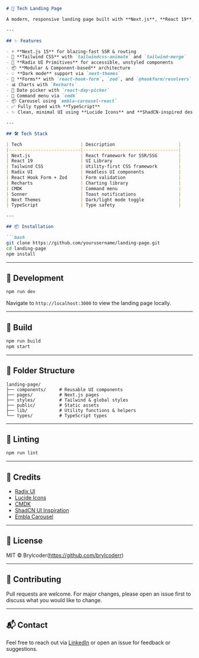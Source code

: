 ```markdown
# 🚀 Tech Landing Page

A modern, responsive landing page built with **Next.js**, **React 19**, **Tailwind CSS**, and **Radix UI** components. Designed for speed, accessibility, and developer-friendly structure.

---

## ✨ Features

- ⚡ **Next.js 15** for blazing-fast SSR & routing
- 🎨 **Tailwind CSS** with `tailwindcss-animate` and `tailwind-merge`
- 🧱 **Radix UI Primitives** for accessible, unstyled components
- 📦 **Modular & Component-based** architecture
- 💡 **Dark mode** support via `next-themes`
- 🔐 **Forms** with `react-hook-form`, `zod`, and `@hookform/resolvers`
- 📊 Charts with `Recharts`
- 📅 Date picker with `react-day-picker`
- 🧩 Command menu via `cmdk`
- 📦 Carousel using `embla-carousel-react`
- ✅ Fully typed with **TypeScript**
- ✨ Clean, minimal UI using **Lucide Icons** and **ShadCN-inspired design**

---

## 🛠️ Tech Stack

| Tech                      | Description                        |
|---------------------------|------------------------------------|
| Next.js                   | React framework for SSR/SSG        |
| React 19                  | UI Library                         |
| Tailwind CSS              | Utility-first CSS framework        |
| Radix UI                  | Headless UI components             |
| React Hook Form + Zod     | Form validation                    |
| Recharts                  | Charting library                   |
| CMDK                      | Command menu                       |
| Sonner                    | Toast notifications                |
| Next Themes               | Dark/light mode toggle             |
| TypeScript                | Type safety                        |

---

## 📦 Installation

```bash
git clone https://github.com/yourusername/landing-page.git
cd landing-page
npm install
```

---

## 🧪 Development

```bash
npm run dev
```

Navigate to `http://localhost:3000` to view the landing page locally.

---

## 🚀 Build

```bash
npm run build
npm start
```

---

## 📁 Folder Structure

```
landing-page/
├── components/     # Reusable UI components
├── pages/          # Next.js pages
├── styles/         # Tailwind & global styles
├── public/         # Static assets
├── lib/            # Utility functions & helpers
└── types/          # TypeScript types
```

---

## 🧼 Linting

```bash
npm run lint
```

---

## 🧩 Credits

- [Radix UI](https://www.radix-ui.com/)
- [Lucide Icons](https://lucide.dev/)
- [CMDK](https://cmdk.paco.me/)
- [ShadCN UI Inspiration](https://ui.shadcn.dev/)
- [Embla Carousel](https://www.embla-carousel.com/)

---

## 📄 License

MIT © Brylcoder(https://github.com/brylcoderr)

---

## 🤝 Contributing

Pull requests are welcome. For major changes, please open an issue first to discuss what you would like to change.

---

## 📬 Contact

Feel free to reach out via [LinkedIn](https://linkedin.com) or open an issue for feedback or suggestions.
```
